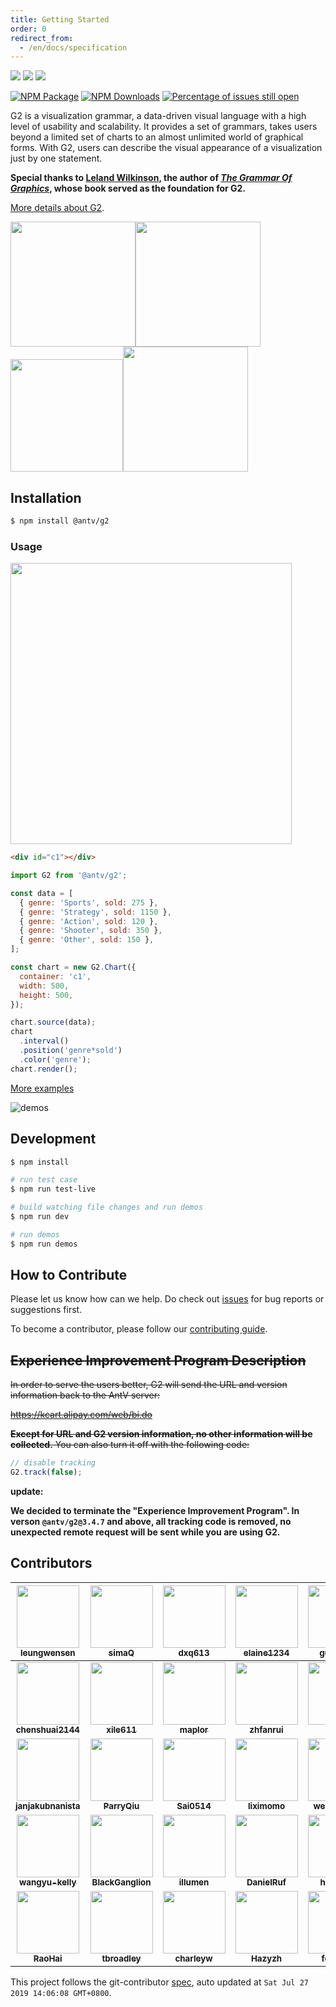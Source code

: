 ```yaml
---
title: Getting Started
order: 0
redirect_from:
  - /en/docs/specification
---
```


[![](https://img.shields.io/travis/antvis/g2.svg)](https://travis-ci.org/antvis/g2)
![](https://img.shields.io/badge/language-javascript-red.svg)
![](https://img.shields.io/badge/license-MIT-000000.svg)

[![NPM Package](https://img.shields.io/npm/v/@antv/g2.svg)](https://www.npmjs.com/package/@antv/g2)
[![NPM Downloads](https://img.shields.io/npm/dm/@antv/g2.svg)](https://npmjs.org/package/@antv/g2)
[![Percentage of issues still open](https://isitmaintained.com/badge/open/antvis/g2.svg)](https://isitmaintained.com/project/antvis/g2 'Percentage of issues still open')

G2 is a visualization grammar, a data-driven visual language with a high level of usability and scalability. It provides a set of grammars, takes users beyond a limited set of charts to an almost unlimited world of graphical forms. With G2, users can describe the visual appearance of a visualization just by one statement.

**Special thanks to [Leland Wilkinson](https://en.wikipedia.org/wiki/Leland_Wilkinson), the author of [_The Grammar Of Graphics_](https://www.cs.uic.edu/~wilkinson/TheGrammarOfGraphics/GOG.html), whose book served as the foundation for G2.**

[More details about G2](https://antv.alipay.com/zh-cn/g2/3.x/index.html).

<img src="https://gw.alipayobjects.com/zos/rmsportal/AOwgKIjknXfggPijmhym.gif" width="200"><img src="https://gw.alipayobjects.com/zos/rmsportal/nfiOREzMIsENrzUeLOGR.gif" width="200"><img src="https://gw.alipayobjects.com/zos/rmsportal/uZZmaudtKRnvUhmUdZSZ.gif" width="180"><img src="https://gw.alipayobjects.com/zos/rmsportal/ifSTXzrGbvtLRpnAvAiZ.gif" width="200">

## Installation

```bash
$ npm install @antv/g2
```

### Usage

<img src="https://gw.alipayobjects.com/zos/rmsportal/aHvVgFiBnGzzKCEjdVtL.png" width="450">

```html
<div id="c1"></div>
```

```js
import G2 from '@antv/g2';

const data = [
  { genre: 'Sports', sold: 275 },
  { genre: 'Strategy', sold: 1150 },
  { genre: 'Action', sold: 120 },
  { genre: 'Shooter', sold: 350 },
  { genre: 'Other', sold: 150 },
];

const chart = new G2.Chart({
  container: 'c1',
  width: 500,
  height: 500,
});

chart.source(data);
chart
  .interval()
  .position('genre*sold')
  .color('genre');
chart.render();
```

[More examples](https://antv.alipay.com/zh-cn/g2/3.x/demo/index.html)

![demos](https://user-images.githubusercontent.com/1655789/34187141-d800fe94-e56a-11e7-878a-4dc0e4f538d9.png)

## Development

```bash
$ npm install

# run test case
$ npm run test-live

# build watching file changes and run demos
$ npm run dev

# run demos
$ npm run demos
```

## How to Contribute

Please let us know how can we help. Do check out [issues](https://github.com/cnfe/g2/issues) for bug reports or suggestions first.

To become a contributor, please follow our [contributing guide](https://github.com/cnfe/g2/blob/master/CONTRIBUTING.md).

## ~~Experience Improvement Program Description~~

~~In order to serve the users better, G2 will send the URL and version information back to the AntV server:~~

~~https://kcart.alipay.com/web/bi.do~~

~~**Except for URL and G2 version information, no other information will be collected.** You can also turn it off with the following code:~~

```js
// disable tracking
G2.track(false);
```

**update:**

**We decided to terminate the "Experience Improvement Program". In verson `@antv/g2@3.4.7` and above, all tracking code is removed, no unexpected remote request will be sent while you are using G2.**

<!-- GITCONTRIBUTOR_START -->

## Contributors

|     [<img src="https://avatars1.githubusercontent.com/u/1655789?v=4" width="100px;"/><br/><sub><b>leungwensen</b></sub>](https://github.com/leungwensen)<br/>     |         [<img src="https://avatars3.githubusercontent.com/u/6628666?v=4" width="100px;"/><br/><sub><b>simaQ</b></sub>](https://github.com/simaQ)<br/>         |   [<img src="https://avatars1.githubusercontent.com/u/1264678?v=4" width="100px;"/><br/><sub><b>dxq613</b></sub>](https://github.com/dxq613)<br/>   | [<img src="https://avatars3.githubusercontent.com/u/8325822?v=4" width="100px;"/><br/><sub><b>elaine1234</b></sub>](https://github.com/elaine1234)<br/> |  [<img src="https://avatars0.githubusercontent.com/u/7098619?v=4" width="100px;"/><br/><sub><b>guisturdy</b></sub>](https://github.com/guisturdy)<br/>  | [<img src="https://avatars3.githubusercontent.com/u/5888974?v=4" width="100px;"/><br/><sub><b>paleface001</b></sub>](https://github.com/paleface001)<br/> |
| :---------------------------------------------------------------------------------------------------------------------------------------------------------------: | :-----------------------------------------------------------------------------------------------------------------------------------------------------------: | :-------------------------------------------------------------------------------------------------------------------------------------------------: | :-----------------------------------------------------------------------------------------------------------------------------------------------------: | :-----------------------------------------------------------------------------------------------------------------------------------------------------: | :-------------------------------------------------------------------------------------------------------------------------------------------------------: |
|   [<img src="https://avatars0.githubusercontent.com/u/8186664?v=4" width="100px;"/><br/><sub><b>chenshuai2144</b></sub>](https://github.com/chenshuai2144)<br/>   |       [<img src="https://avatars3.githubusercontent.com/u/6111424?v=4" width="100px;"/><br/><sub><b>xile611</b></sub>](https://github.com/xile611)<br/>       |   [<img src="https://avatars3.githubusercontent.com/u/5591805?v=4" width="100px;"/><br/><sub><b>maplor</b></sub>](https://github.com/maplor)<br/>   |   [<img src="https://avatars3.githubusercontent.com/u/6560377?v=4" width="100px;"/><br/><sub><b>zhfanrui</b></sub>](https://github.com/zhfanrui)<br/>   |      [<img src="https://avatars2.githubusercontent.com/u/6942296?v=4" width="100px;"/><br/><sub><b>Frezc</b></sub>](https://github.com/Frezc)<br/>      |   [<img src="https://avatars1.githubusercontent.com/u/6812138?v=4" width="100px;"/><br/><sub><b>Leannechn</b></sub>](https://github.com/Leannechn)<br/>   |
| [<img src="https://avatars2.githubusercontent.com/u/1451480?v=4" width="100px;"/><br/><sub><b>janjakubnanista</b></sub>](https://github.com/janjakubnanista)<br/> |     [<img src="https://avatars1.githubusercontent.com/u/11624840?v=4" width="100px;"/><br/><sub><b>ParryQiu</b></sub>](https://github.com/ParryQiu)<br/>      | [<img src="https://avatars3.githubusercontent.com/u/22516098?v=4" width="100px;"/><br/><sub><b>Sai0514</b></sub>](https://github.com/Sai0514)<br/>  |   [<img src="https://avatars0.githubusercontent.com/u/9816225?v=4" width="100px;"/><br/><sub><b>liximomo</b></sub>](https://github.com/liximomo)<br/>   | [<img src="https://avatars1.githubusercontent.com/u/9054130?v=4" width="100px;"/><br/><sub><b>wensen-lws</b></sub>](https://github.com/wensen-lws)<br/> |    [<img src="https://avatars1.githubusercontent.com/u/1011681?v=4" width="100px;"/><br/><sub><b>xudafeng</b></sub>](https://github.com/xudafeng)<br/>    |
|    [<img src="https://avatars1.githubusercontent.com/u/2370929?v=4" width="100px;"/><br/><sub><b>wangyu-kelly</b></sub>](https://github.com/wangyu-kelly)<br/>    | [<img src="https://avatars0.githubusercontent.com/u/9314735?v=4" width="100px;"/><br/><sub><b>BlackGanglion</b></sub>](https://github.com/BlackGanglion)<br/> |  [<img src="https://avatars3.githubusercontent.com/u/210810?v=4" width="100px;"/><br/><sub><b>illumen</b></sub>](https://github.com/illumen)<br/>   |  [<img src="https://avatars1.githubusercontent.com/u/827205?v=4" width="100px;"/><br/><sub><b>DanielRuf</b></sub>](https://github.com/DanielRuf)<br/>   |    [<img src="https://avatars2.githubusercontent.com/u/5518?v=4" width="100px;"/><br/><sub><b>huacnlee</b></sub>](https://github.com/huacnlee)<br/>     |   [<img src="https://avatars2.githubusercontent.com/u/13056641?v=4" width="100px;"/><br/><sub><b>0nza1101</b></sub>](https://github.com/0nza1101)<br/>    |
|          [<img src="https://avatars2.githubusercontent.com/u/566097?v=4" width="100px;"/><br/><sub><b>RaoHai</b></sub>](https://github.com/RaoHai)<br/>           |     [<img src="https://avatars0.githubusercontent.com/u/8731922?v=4" width="100px;"/><br/><sub><b>tbroadley</b></sub>](https://github.com/tbroadley)<br/>     | [<img src="https://avatars2.githubusercontent.com/u/1860329?v=4" width="100px;"/><br/><sub><b>charleyw</b></sub>](https://github.com/charleyw)<br/> |    [<img src="https://avatars0.githubusercontent.com/u/21355783?v=4" width="100px;"/><br/><sub><b>Hazyzh</b></sub>](https://github.com/Hazyzh)<br/>     |   [<img src="https://avatars0.githubusercontent.com/u/6947976?v=4" width="100px;"/><br/><sub><b>forbreak</b></sub>](https://github.com/forbreak)<br/>   |    [<img src="https://avatars0.githubusercontent.com/u/4783781?v=4" width="100px;"/><br/><sub><b>nekocode</b></sub>](https://github.com/nekocode)<br/>    |

This project follows the git-contributor [spec](https://github.com/xudafeng/git-contributor), auto updated at `Sat Jul 27 2019 14:06:08 GMT+0800`.

<!-- GITCONTRIBUTOR_END -->
